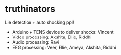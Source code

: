 # truthinators
Lie detection + auto shocking ppl!

- Arduino + TENS device to deliver shocks: Vincent
- Video processing: Akshita, Ellie, Riddhi
- Audio processing: Ravi
- EEG processing: Veer, Ellie, Ameya, Akshita, Riddhi
